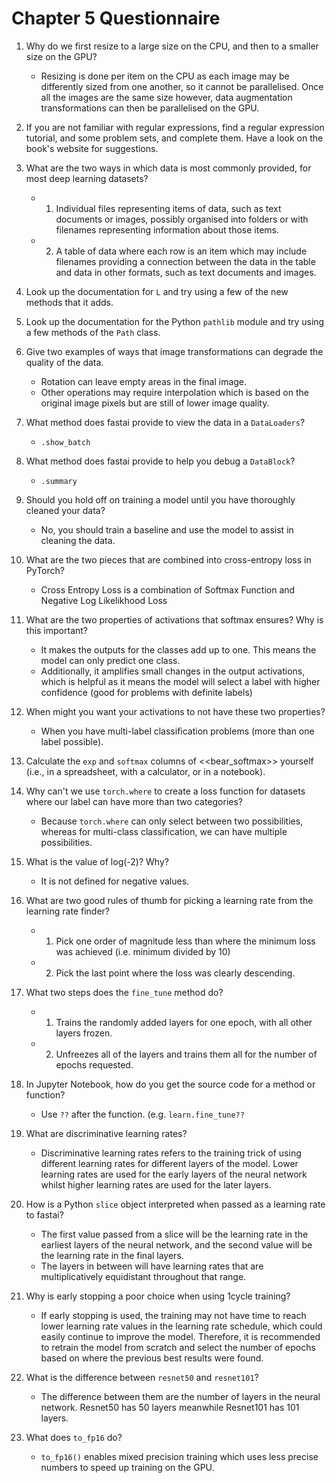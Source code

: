# Chapter 5 Questionnaire 

1. Why do we first resize to a large size on the CPU, and then to a smaller size on the GPU?
    - Resizing is done per item on the CPU as each image may be differently sized from one another, so it cannot be parallelised. Once all the images are the same size however, data augmentation transformations can then be parallelised on the GPU.

2. If you are not familiar with regular expressions, find a regular expression tutorial, and some problem sets, and complete them. Have a look on the book's website for suggestions.

3. What are the two ways in which data is most commonly provided, for most deep learning datasets?
    - 1. Individual files representing items of data, such as text documents or images, possibly organised into folders or with filenames representing information about those items.
    - 2. A table of data where each row is an item which may include filenames providing a connection between the data in the table and data in other formats, such as text documents and images.

4. Look up the documentation for `L` and try using a few of the new methods that it adds.

5. Look up the documentation for the Python `pathlib` module and try using a few methods of the `Path` class.

6. Give two examples of ways that image transformations can degrade the quality of the data.
    - Rotation can leave empty areas in the final image.
    - Other operations may require interpolation which is based on the original image pixels but are still of lower image quality.

7. What method does fastai provide to view the data in a `DataLoaders`?
    - `.show_batch`

8. What method does fastai provide to help you debug a `DataBlock`?
    - `.summary`
9. Should you hold off on training a model until you have thoroughly cleaned your data?
    - No, you should train a baseline and use the model to assist in cleaning the data.

10. What are the two pieces that are combined into cross-entropy loss in PyTorch?
    - Cross Entropy Loss is a combination of Softmax Function and Negative Log Likelikhood Loss

11. What are the two properties of activations that softmax ensures? Why is this important?
    - It makes the outputs for the classes add up to one. This means the model can only predict one class. 
    - Additionally, it amplifies small changes in the output activations, which is helpful as it means the model will select a label with higher confidence (good for problems with definite labels)

12. When might you want your activations to not have these two properties?
    - When you have multi-label classification problems (more than one label possible).

13. Calculate the `exp` and `softmax` columns of <<bear_softmax>> yourself (i.e., in a spreadsheet, with a calculator, or in a notebook).

14. Why can't we use `torch.where` to create a loss function for datasets where our label can have more than two categories?
    - Because `torch.where` can only select between two possibilities, whereas for multi-class classification, we can have multiple possibilities.

15. What is the value of log(-2)? Why?
    - It is not defined for negative values.

16. What are two good rules of thumb for picking a learning rate from the learning rate finder?
    - 1. Pick one order of magnitude less than where the minimum loss was achieved (i.e. minimum divided by 10)
    - 2. Pick the last point where the loss was clearly descending.

17. What two steps does the `fine_tune` method do?
    - 1. Trains the randomly added layers for one epoch, with all other layers frozen.
    - 2. Unfreezes all of the layers and trains them all for the number of epochs requested.

18. In Jupyter Notebook, how do you get the source code for a method or function?
    - Use `??` after the function. (e.g. `learn.fine_tune??`

19. What are discriminative learning rates?
    - Discriminative learning rates refers to the training trick of using different learning rates for different layers of the model. Lower learning rates are used for the early layers of the neural network whilst higher learning rates are used for the later layers.

20. How is a Python `slice` object interpreted when passed as a learning rate to fastai?
    - The first value passed from a slice will be the learning rate in the earliest layers of the neural network, and the second value will be the learning rate in the final layers.
    - The layers in between will have learning rates that are multiplicatively equidistant throughout that range.

21. Why is early stopping a poor choice when using 1cycle training?
    - If early stopping is used, the training may not have time to reach lower learning rate values in the learning rate schedule, which could easily continue to improve the model. Therefore, it is recommended to retrain the model from scratch and select the number of epochs based on where the previous best results were found.

22. What is the difference between `resnet50` and `resnet101`?
    - The difference between them are the number of layers in the neural network. Resnet50 has 50 layers meanwhile Resnet101 has 101 layers.

23. What does `to_fp16` do?
    - `to_fp16()` enables mixed precision training which uses less precise numbers to speed up training on the GPU.